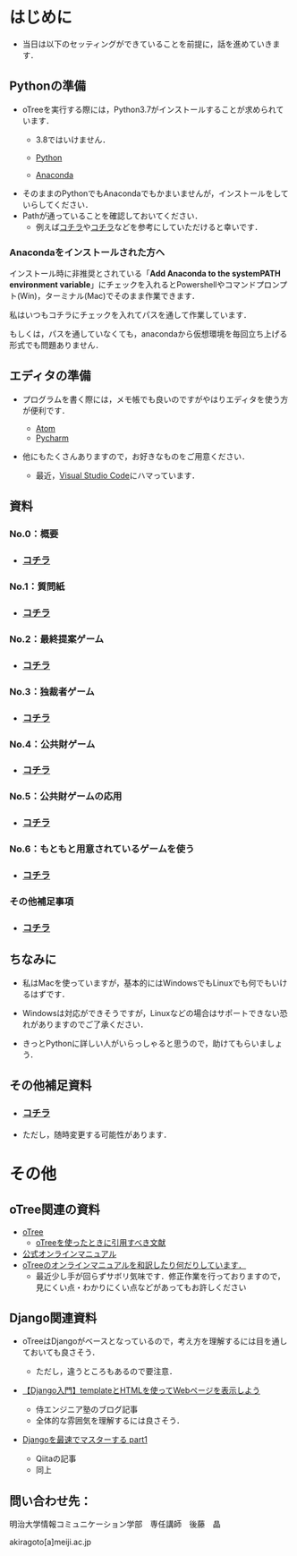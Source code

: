 
# はじめに

* 当日は以下のセッティングができていることを前提に，話を進めていきます．

## Pythonの準備

* oTreeを実行する際には，Python3.7がインストールすることが求められています．
  * 3.8ではいけません．

  * [Python](https://www.python.org/)
  * [Anaconda](https://www.anaconda.com/)
* そのままのPythonでもAnacondaでもかまいませんが，インストールをしていらしてください．
* Pathが通っていることを確認しておいてください．
  * 例えば[コチラ](https://www.javadrive.jp/python/install/index3.html)や[コチラ](https://www.sejuku.net/blog/54425)などを参考にしていただけると幸いです．

### Anacondaをインストールされた方へ

インストール時に非推奨とされている「**Add Anaconda to the systemPATH environment variable**」にチェックを入れるとPowershellやコマンドプロンプト(Win)，ターミナル(Mac)でそのまま作業できます．

私はいつもコチラにチェックを入れてパスを通して作業しています．

もしくは，パスを通していなくても，anacondaから仮想環境を毎回立ち上げる形式でも問題ありません．

## エディタの準備

* プログラムを書く際には，メモ帳でも良いのですがやはりエディタを使う方が便利です．

  * [Atom](https://atom.io/)
  * [Pycharm](https://www.jetbrains.com/pycharm/)

* 他にもたくさんありますので，お好きなものをご用意ください．
  * 最近，[Visual Studio Code](https://azure.microsoft.com/ja-jp/products/visual-studio-code/)にハマっています．

## 資料

### No.0：概要

* ### [コチラ](https://github.com/akrgt/otree_2020titech/tree/master/0_outline)

### No.1：質問紙

* ### [コチラ](https://github.com/akrgt/otree_2020titech/tree/master/1_Questionnaire)

### No.2：最終提案ゲーム

* ### [コチラ](https://github.com/akrgt/otree_2020titech/tree/master/2_UG)

### No.3：独裁者ゲーム

* ### [コチラ](https://github.com/akrgt/otree_2020titech/tree/master/3_DG)

### No.4：公共財ゲーム

* ### [コチラ](https://github.com/akrgt/otree_2020titech/tree/master/4_PG)

### No.5：公共財ゲームの応用

* ### [コチラ](https://github.com/akrgt/otree_2020titech/tree/master/5_PG_adv)

### No.6：もともと用意されているゲームを使う

* ### [コチラ](https://github.com/akrgt/otree_2020titech/tree/master/6_GAMES)


### その他補足事項

* ### [コチラ](https://github.com/akrgt/otree_2020titech/tree/master/etc)



## ちなみに

* 私はMacを使っていますが，基本的にはWindowsでもLinuxでも何でもいけるはずです．

* Windowsは対応ができそうですが，Linuxなどの場合はサポートできない恐れがありますのでご了承ください．

* きっとPythonに詳しい人がいらっしゃると思うので，助けてもらいましょう．


## その他補足資料

* ### [コチラ](https://speakerdeck.com/akrgt/dong-jing-gong-ye-da-xue-otreeniyoruonrainjing-ji-shi-yan-seminabu-zu-zi-liao)

* ただし，随時変更する可能性があります．


# その他

## oTree関連の資料

* [oTree](https://www.otree.org/)
  * [oTreeを使ったときに引用すべき文献](https://www.sciencedirect.com/science/article/pii/S2214635016000101)
* [公式オンラインマニュアル](https://otree.readthedocs.io/en/latest/)
* [oTreeのオンラインマニュアルを和訳したり何だりしています．](https://akrgt.gitbook.io/otree-jp/)
  * 最近少し手が回らずサボリ気味です．修正作業を行っておりますので，見にくい点・わかりにくい点などがあってもお許しください

## Django関連資料

* oTreeはDjangoがベースとなっているので，考え方を理解するには目を通しておいても良さそう．
  * ただし，違うところもあるので要注意．

* [【Django入門】templateとHTMLを使ってWebページを表示しよう](https://www.sejuku.net/blog/26407)
  * 侍エンジニア塾のブログ記事
  * 全体的な雰囲気を理解するには良さそう．
* [Djangoを最速でマスターする part1](https://qiita.com/gragragrao/items/373057783ba8856124f3)
  * Qiitaの記事
  * 同上







## 問い合わせ先：

明治大学情報コミュニケーション学部　専任講師　後藤　晶

akiragoto[a]meiji.ac.jp
